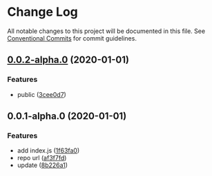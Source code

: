# Change Log

All notable changes to this project will be documented in this file.
See [Conventional Commits](https://conventionalcommits.org) for commit guidelines.

## [0.0.2-alpha.0](https://github.com/vangojs/vango-vuepress/compare/@vangojs/vango-vuepress-cli@0.0.1-alpha.0...@vangojs/vango-vuepress-cli@0.0.2-alpha.0) (2020-01-01)


### Features

* public ([3cee0d7](https://github.com/vangojs/vango-vuepress/commit/3cee0d736528c0e4507971722cb4f9fe0230dbcb))





## 0.0.1-alpha.0 (2020-01-01)


### Features

* add index.js ([1f63fa0](https://github.com/vangojs/vango-vuepress/commit/1f63fa088d3a9f68a0ebd36ef6b84bd82fb86a48))
* repo url ([af3f7fd](https://github.com/vangojs/vango-vuepress/commit/af3f7fd19d5c0128ae2b0f733a4f99f44a262996))
* update ([8b226a1](https://github.com/vangojs/vango-vuepress/commit/8b226a1cd86d58fe9d783dd52a52119741243c7c))
